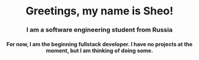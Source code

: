 <h1 align="center">Greetings, my name is Sheo!</h1>
<h3 align="center">I am a software engineering student from Russia</h3>
<h4 align="center">For now, I am the beginning fullstack developer. I have no projects at the moment, but I am thinking of doing some.</h4>
<div id="example" style="padding: 0px 0px 0px 100px; width: 350px; display: none;">
Тут Ваш текст, который будет плавно появляться.</div>
